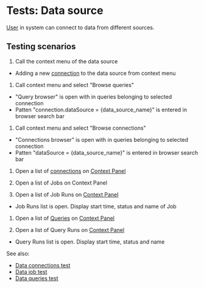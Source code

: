 <!-- TITLE: Tests: Data source -->
<!-- SUBTITLE: -->

# Tests: Data source

[User](../govern/user.md) in system can connect to data from different sources.

## Testing scenarios

1. Call the context menu of the data source

* Adding a new [connection](access.md#data-connection) to the data source from context menu

1. Call context menu and select "Browse queries"

* "Query browser" is open with in queries belonging to selected connection
* Patten "connection.dataSource = {data_source_name}" is entered in browser search bar

1. Call context menu and select "Browse connections"

* "Connections browser" is open with in queries belonging to selected connection
* Patten "dataSource = {data_source_name}" is entered in browser search bar

1. Open a list of [connections](access.md#data-connection)
   on [Context Panel](../datagrok/navigation.md#context-panel)

1. Open a list of Jobs on Context Panel

1. Open a list of Job Runs on [Context Panel](../datagrok/navigation.md#context-panel)

* Job Runs list is open. Display start time, status and name of Job

1. Open a list of [Queries](access.md#data-query) on [Context Panel](../datagrok/navigation.md#context-panel)

1. Open a list of Query Runs on [Context Panel](../datagrok/navigation.md#context-panel)

* Query Runs list is open. Display start time, status and name

See also:

* [Data connections test](data-connection-test.md)
* [Data job test](data-job-test.md)
* [Data queries test](data-query-test.md)

